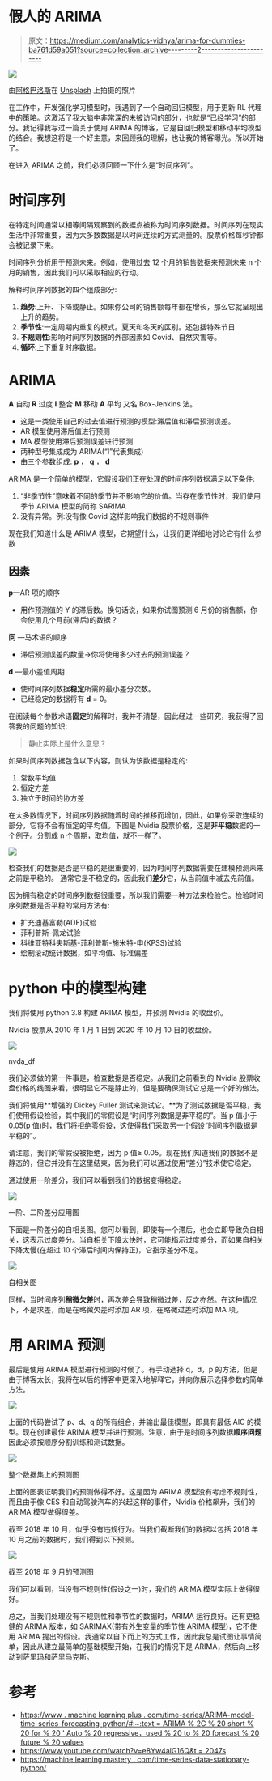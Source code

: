 # 假人的 ARIMA

> 原文：<https://medium.com/analytics-vidhya/arima-for-dummies-ba761d59a051?source=collection_archive---------2----------------------->

![](img/d41e726d02f45c6a54dd1e1920deee63.png)

由[阿格巴洛斯](https://unsplash.com/@agebarros?utm_source=unsplash&utm_medium=referral&utm_content=creditCopyText)在 [Unsplash](https://unsplash.com/s/photos/time-series?utm_source=unsplash&utm_medium=referral&utm_content=creditCopyText) 上拍摄的照片

在工作中，开发强化学习模型时，我遇到了一个自动回归模型，用于更新 RL 代理中的策略。这激活了我大脑中非常深的未被访问的部分，也就是“已经学习”的部分。我记得我写过一篇关于使用 ARIMA 的博客，它是自回归模型和移动平均模型的结合。我想这将是一个好主意，来回顾我的理解，也让我的博客曝光。所以开始了。

在进入 ARIMA 之前，我们必须回顾一下什么是“时间序列”。

# 时间序列

在特定时间通常以相等间隔观察到的数据点被称为时间序列数据。时间序列在现实生活中非常重要，因为大多数数据是以时间连续的方式测量的。股票价格每秒钟都会被记录下来。

时间序列分析用于预测未来。例如，使用过去 12 个月的销售数据来预测未来 n 个月的销售，因此我们可以采取相应的行动。

解释时间序列数据的四个组成部分:

1.  **趋势**:上升、下降或静止。如果你公司的销售额每年都在增长，那么它就呈现出上升的趋势。
2.  **季节性**:一定周期内重复的模式。夏天和冬天的区别。还包括特殊节日
3.  **不规则性**:影响时间序列数据的外部因素如 Covid、自然灾害等。
4.  **循环**:上下重复时序数据。

# ARIMA

**A** 自动 **R** 过度 **I** 整合 **M** 移动 **A** 平均
又名 Box-Jenkins 法。

*   这是一类使用自己的过去值进行预测的模型:滞后值和滞后预测误差。
*   AR 模型使用滞后值进行预测
*   MA 模型使用滞后预测误差进行预测
*   两种型号集成成为 ARIMA(“I”代表集成)
*   由三个参数组成: **p** ， **q** ， **d**

ARIMA 是一个简单的模型，它假设我们正在处理的时间序列数据满足以下条件:

1.  “非季节性”意味着不同的季节并不影响它的价值。当存在季节性时，我们使用季节 ARIMA 模型的简称 SARIMA
2.  没有异常。例:没有像 Covid 这样影响我们数据的不规则事件

现在我们知道什么是 ARIMA 模型，它期望什么，让我们更详细地讨论它有什么参数

## 因素

**p**—AR 项的顺序

*   用作预测值的 Y 的滞后数。换句话说，如果你试图预测 6 月份的销售额，你会使用几个月前(滞后)的数据？

**问** —马术语的顺序

*   滞后预测误差的数量->你将使用多少过去的预测误差？

**d** —最小差值周期

*   使时间序列数据**稳定**所需的最小差分次数。
*   已经稳定的数据将有 **d** = 0。

在阅读每个参数术语**固定**的解释时，我并不清楚，因此经过一些研究，我获得了回答我的问题的知识:

> 静止实际上是什么意思？

如果时间序列数据包含以下内容，则认为该数据是稳定的:

1.  常数平均值
2.  恒定方差
3.  独立于时间的协方差

在大多数情况下，时间序列数据随着时间的推移而增加，因此，如果你采取连续的部分，它将不会有恒定的平均值。下图是 Nvidia 股票价格，这是**非平稳**数据的一个例子。分割成 n 个周期，取均值，就不一样了。

![](img/1184db42a0a37de295cfdf7d213cc9c5.png)

检查我们的数据是否是平稳的是很重要的，因为时间序列数据需要在建模预测未来之前是平稳的。
通常它是不稳定的，因此我们**差分**它，从当前值中减去先前值。

因为拥有稳定的时间序列数据很重要，所以我们需要一种方法来检验它。检验时间序列数据是否平稳的常用方法有:

*   扩充迪基富勒(ADF)试验
*   菲利普斯-佩龙试验
*   科维亚特科夫斯基-菲利普斯-施米特-申(KPSS)试验
*   绘制滚动统计数据，如平均值、标准偏差

# python 中的模型构建

我们将使用 python 3.8 构建 ARIMA 模型，并预测 Nvidia 的收盘价。

Nvidia 股票从 2010 年 1 月 1 日到 2020 年 10 月 10 日的收盘价。

![](img/3c1b569180d655188758bcb279e22be8.png)

nvda_df

我们必须做的第一件事是，检查数据是否稳定。从我们之前看到的 Nvidia 股票收盘价格的线图来看，很明显它不是静止的，但是要确保测试它总是一个好的做法。

我们将使用**增强的 Dickey Fuller 测试来测试它。**为了测试数据是否平稳，我们使用假设检验，其中我们的零假设是“时间序列数据是非平稳的”。当 p 值小于 0.05(p 值)时，我们将拒绝零假设，这使得我们采取另一个假设“时间序列数据是平稳的”。

请注意，我们的零假设被拒绝，因为 p 值≥ 0.05。现在我们知道我们的数据不是静态的，但它并没有在这里结束，因为我们可以通过使用“差分”技术使它稳定。

通过使用一阶差分，我们可以看到我们的数据变得稳定。

![](img/2781b4b00b4027748f34ecca1d49f642.png)

一阶、二阶差分应用图

下面是一阶差分的自相关图。您可以看到，即使有一个滞后，也会立即导致负自相关，这表示过度差分。当自相关下降太快时，它可能指示过度差分，而如果自相关下降太慢(在超过 10 个滞后时间内保持正)，它指示差分不足。

![](img/f65e7e0080b1d3c76ef4d4bcdd6093fb.png)

自相关图

同样，当时间序列**稍微欠差**时，再次差会导致稍微过差，反之亦然。在这种情况下，不是求差，而是在略微欠差时添加 AR 项，在略微过差时添加 MA 项。

# 用 ARIMA 预测

最后是使用 ARIMA 模型进行预测的时候了。有手动选择 q，d，p 的方法，但是由于博客太长，我将在以后的博客中更深入地解释它，并向你展示选择参数的简单方法。

![](img/7d394f3f2b96bbdde4e2b285c98ce9fb.png)

上面的代码尝试了 p、d、q 的所有组合，并输出最佳模型，即具有最低 AIC 的模型。现在创建最佳 ARIMA 模型并进行预测。注意，由于是时间序列数据**顺序问题**因此必须按顺序分割训练和测试数据。

![](img/f5f12234a1019591947f1c4dc9e04684.png)

整个数据集上的预测图

上面的图表证明我们的预测做得不好。这是因为 ARIMA 模型没有考虑不规则性，而且由于像 CES 和自动驾驶汽车的兴起这样的事件，Nvidia 价格飙升，我们的 ARIMA 模型做得很差。

截至 2018 年 10 月，似乎没有违规行为。当我们截断我们的数据以包括 2018 年 10 月之前的数据时，我们得到以下预测。

![](img/85e30787b877c3f010afb1e4b8aa788a.png)

截至 2018 年 9 月的预测图

我们可以看到，当没有不规则性(假设之一)时，我们的 ARIMA 模型实际上做得很好。

总之，当我们处理没有不规则性和季节性的数据时，ARIMA 运行良好。还有更稳健的 ARIMA 版本，如 SARIMAX(带有外生变量的季节性 ARIMA 模型)，它不使用 ARIMA 提出的假设。我通常以自下而上的方式工作，因此我总是试图让事情简单，因此从建立最简单的基础模型开始，在我们的情况下是 ARIMA，然后向上移动到萨里玛和萨里马克斯。

# 参考

*   [https://www . machine learning plus . com/time-series/ARIMA-model-time-series-forecasting-python/#:~:text = ARIMA % 2C % 20 short % 20 for % 20 ' Auto % 20 regressive，used % 20 to % 20 forecast % 20 future % 20 values](https://www.machinelearningplus.com/time-series/arima-model-time-series-forecasting-python/#:~:text=ARIMA%2C%20short%20for%20'Auto%20Regressive,used%20to%20forecast%20future%20values)
*   [https://www.youtube.com/watch?v=e8Yw4alG16Q&t = 2047s](https://www.youtube.com/watch?v=e8Yw4alG16Q&t=2047s)
*   [https://machine learning mastery . com/time-series-data-stationary-python/](https://machinelearningmastery.com/time-series-data-stationary-python/)